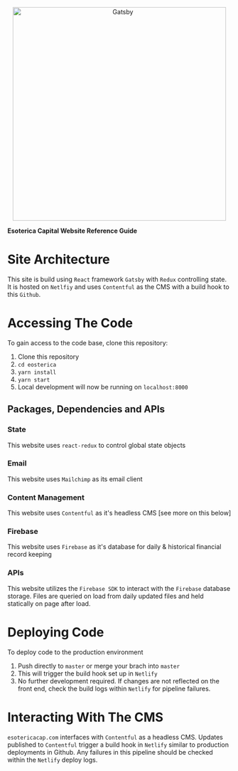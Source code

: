<p align="center">
  <a href="https://www.esotericacap.com">
    <img alt="Gatsby" src="https://www.esotericacap.com/logos/share.png" width="480" />
  </a>
</p>

**Esoterica Capital Website Reference Guide**

# Site Architecture

This site is build using `React` framework `Gatsby` with `Redux` controlling state. It is hosted on `Netlfiy` and uses `Contentful` as the CMS with a build hook to this `Github`. 

# Accessing The Code

To gain access to the code base, clone this repository:
1. Clone this repository
2. `cd eosterica`
3. `yarn install`
4. `yarn start`
5. Local development will now be running on `localhost:8000`

## Packages, Dependencies and APIs

### State
This website uses `react-redux` to control global state objects 

### Email
This website uses `Mailchimp` as its email client

### Content Management
This website uses `Contentful` as it's headless CMS [see more on this below] 

### Firebase
This website uses `Firebase` as it's database for daily & historical financial record keeping

### APIs
This website utilizes the `Firebase SDK` to interact with the `Firebase` database storage. Files are queried on load from daily updated files and held statically on page after load. 

# Deploying Code

To deploy code to the production environment
1. Push directly to `master` or merge your brach into `master`
2. This will trigger the build hook set up in `Netlify`
3. No further development required. If changes are not reflected on the front end, check the build logs within `Netlify` for pipeline failures. 

# Interacting With The CMS

`esotericacap.com` interfaces with `Contentful` as a headless CMS. Updates published to `Contentful` trigger a build hook in `Netlify` similar to production deployments in Github. Any failures in this pipeline should be checked within the `Netlify` deploy logs. 


